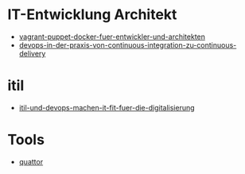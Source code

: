 IT-Entwicklung Architekt
====================

* [vagrant-puppet-docker-fuer-entwickler-und-architekten](https://www.informatik-aktuell.de/entwicklung/methoden/vagrant-puppet-docker-fuer-entwickler-und-architekten.html)
* [devops-in-der-praxis-von-continuous-integration-zu-continuous-delivery](https://www.informatik-aktuell.de/entwicklung/methoden/devops-in-der-praxis-von-continuous-integration-zu-continuous-delivery.html)

itil
====

* [itil-und-devops-machen-it-fit-fuer-die-digitalisierung](https://www.informatik-aktuell.de/entwicklung/methoden/itil-und-devops-machen-it-fit-fuer-die-digitalisierung.html)


Tools
===

* [quattor](http://www.quattor.org/documentation/)
